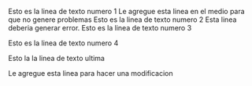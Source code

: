 Esto es la linea de texto numero 1
Le agregue esta linea en el medio para que no genere problemas
Esto es la linea de texto numero 2
Esta linea deberia generar error.
Esto es la linea de texto numero 3

Esto es la linea de texto numero 4

Esto la la linea de texto ultima

Le agregue esta linea para hacer una modificacion
